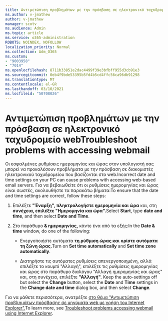 ```yaml
---
title: Αντιμετώπιση προβλημάτων με την πρόσβαση σε ηλεκτρονικό ταχυδρομείο web
ms.author: v-jmathew
author: v-jmathew
manager: scotv
ms.audience: Admin
ms.topic: article
ms.service: o365-administration
ROBOTS: NOINDEX, NOFOLLOW
localization_priority: Normal
ms.collection: Adm_O365
ms.custom:
- "9003958"
- "7014"
ms.openlocfilehash: 8711b33851e2dac4499f39e3bfbff955d3cb91e3
ms.sourcegitcommit: 0eb4f9bde53395b5fd4b5cd4ffc56ca96db91298
ms.translationtype: MT
ms.contentlocale: el-GR
ms.lasthandoff: 03/10/2021
ms.locfileid: "50708026"
---
```

# <a name="troubleshoot-problems-with-accessing-webmail"></a><span data-ttu-id="3d3c3-102">Αντιμετώπιση προβλημάτων με την πρόσβαση σε ηλεκτρονικό ταχυδρομείο web</span><span class="sxs-lookup"><span data-stu-id="3d3c3-102">Troubleshoot problems with accessing webmail</span></span>

<span data-ttu-id="3d3c3-103">Οι εσφαλμένες ρυθμίσεις ημερομηνίας και ώρας στον υπολογιστή σας μπορεί να προκαλέσουν προβλήματα με την πρόσβαση σε διακομιστές ηλεκτρονικού ταχυδρομείου που βασίζονται στο web.</span><span class="sxs-lookup"><span data-stu-id="3d3c3-103">Incorrect date and time settings on your PC can cause problems with accessing web-based email servers.</span></span> <span data-ttu-id="3d3c3-104">Για να βεβαιωθείτε ότι οι ρυθμίσεις ημερομηνίας και ώρας είναι σωστές, ακολουθήστε τα παρακάτω βήματα:</span><span class="sxs-lookup"><span data-stu-id="3d3c3-104">To ensure that the date and time settings are correct, follow these steps:</span></span>

1. <span data-ttu-id="3d3c3-105">Επιλέξτε **"Έναρξη",** **πληκτρολογήστε ημερομηνία και ώρα** και, στη **συνέχεια, επιλέξτε "Ημερομηνία και ώρα".**</span><span class="sxs-lookup"><span data-stu-id="3d3c3-105">Select **Start**, type **date and time**, and then select **Date and Time**.</span></span>
2. <span data-ttu-id="3d3c3-106">Στο παράθυρο **& ημερομηνίας,** κάντε ένα από τα εξής:</span><span class="sxs-lookup"><span data-stu-id="3d3c3-106">In the **Date & time** window, do one of the following:</span></span>

    - <span data-ttu-id="3d3c3-107">Ενεργοποιήστε αυτόματα **τη ρύθμιση ώρας και** **ορίστε αυτόματα τη ζώνη ώρας.**</span><span class="sxs-lookup"><span data-stu-id="3d3c3-107">Turn on **Set time automatically** and **Set time zone automatically**.</span></span>

    - <span data-ttu-id="3d3c3-108">Διατηρήστε τις αυτόματες ρυθμίσεις  απενεργοποιημένη, αλλά  επιλέξτε το  κουμπί "Αλλαγή", επιλέξτε τις ρυθμίσεις ημερομηνίας και ώρας στο παράθυρο διαλόγου "Αλλαγή ημερομηνίας και ώρας" και, στη συνέχεια, επιλέξτε **"Αλλαγή".** </span><span class="sxs-lookup"><span data-stu-id="3d3c3-108">Keep the auto-settings off but select the **Change** button, select the **Date** and **Time** settings in the **Change date and time** dialog box, and then select **Change**.</span></span>

<span data-ttu-id="3d3c3-109">Για να μάθετε περισσότερα, ανατρέξτε [στο θέμα "Αντιμετώπιση προβλημάτων πρόσβασης σε μηνύματα web με χρήση του Internet Explorer".](https://answers.microsoft.com/windows/forum/all/problem-accessing-email-through-ie/41f871f3-6df3-4bc9-a5bd-7f71651a2888)</span><span class="sxs-lookup"><span data-stu-id="3d3c3-109">To learn more, see [Troubleshoot problems accessing webmail using Internet Explorer](https://answers.microsoft.com/windows/forum/all/problem-accessing-email-through-ie/41f871f3-6df3-4bc9-a5bd-7f71651a2888).</span></span>
